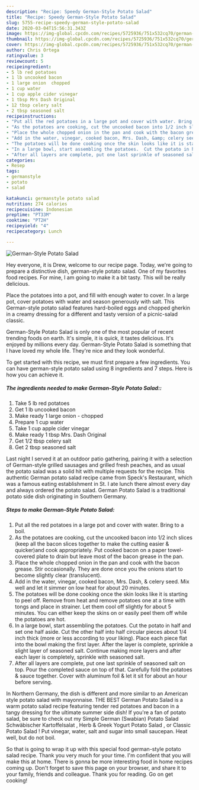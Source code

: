 ```yaml
---
description: "Recipe: Speedy German-Style Potato Salad"
title: "Recipe: Speedy German-Style Potato Salad"
slug: 5755-recipe-speedy-german-style-potato-salad
date: 2020-03-04T15:56:31.343Z
image: https://img-global.cpcdn.com/recipes/5725936/751x532cq70/german-style-potato-salad-recipe-main-photo.jpg
thumbnail: https://img-global.cpcdn.com/recipes/5725936/751x532cq70/german-style-potato-salad-recipe-main-photo.jpg
cover: https://img-global.cpcdn.com/recipes/5725936/751x532cq70/german-style-potato-salad-recipe-main-photo.jpg
author: Chris Ortega
ratingvalue: 3
reviewcount: 5
recipeingredient:
- 5 lb red potatoes
- 1 lb uncooked bacon
- 1 large onion  chopped
- 1 cup water
- 1 cup apple cider vinegar
- 1 tbsp Mrs Dash Original
- 12 tbsp celery salt
- 2 tbsp seasoned salt
recipeinstructions:
- "Put all the red potatoes in a large pot and cover with water. Bring to a boil."
- "As the potatoes are cooking, cut the uncooked bacon into 1/2 inch slices (keep all the bacon slices together to make the cutting easier &amp; quicker)and cook appropriately. Put cooked bacon on a paper towel-covered plate to drain but leave most of the bacon grease in the pan."
- "Place the whole chopped onion in the pan and cook with the bacon grease.  Stir occasionally.  They are done once you the onions start to become slightly clear (translucent)."
- "Add in the water, vinegar, cooked bacon, Mrs. Dash, &amp; celery seed. Mix well and let it simmer on low heat for about 20 minutes."
- "The potatoes will be done cooking once the skin looks like it is starting to peel off.  Remove from heat and remove potatoes one at a time with tongs and place in strainer. Let them cool off slightly for about 5 minutes.  You can either keep the skins on or easily peel them off while the potatoes are hot."
- "In a large bowl, start assembling the potatoes.  Cut the potato in half and set one half aside. Cut the other half into half circular pieces about 1/4 inch thick (more or less according to your liking).  Place each piece flat into the bowl making the first layer.  After the layer is complete, sprinkle a slight layer of seasoned salt.  Continue making more layers and after each layer is completely, sprinkle with seasoned salt."
- "After all layers are complete, put one last sprinkle of seasoned salt on top.  Pour the completed sauce on top of that.  Carefully fold the potatoes &amp; sauce together.  Cover with aluminum foil &amp; let it sit for about an hour before serving."
categories:
- Resep
tags:
- germanstyle
- potato
- salad

katakunci: germanstyle potato salad
nutrition: 274 calories
recipecuisine: Indonesian
preptime: "PT33M"
cooktime: "PT2H"
recipeyield: "4"
recipecategory: Lunch

---
```



![German-Style Potato Salad](https://img-global.cpcdn.com/recipes/5725936/751x532cq70/german-style-potato-salad-recipe-main-photo.jpg)

Hey everyone, it is Drew, welcome to our recipe page. Today, we're going to prepare a distinctive dish, german-style potato salad. One of my favorites food recipes. For mine, I am going to make it a bit tasty. This will be really delicious.

Place the potatoes into a pot, and fill with enough water to cover. In a large pot, cover potatoes with water and season generously with salt. This German-style potato salad features hard-boiled eggs and chopped gherkin in a creamy dressing for a different and tasty version of a picnic-salad classic.

German-Style Potato Salad is only one of the most popular of recent trending foods on earth. It's simple, it is quick, it tastes delicious. It's enjoyed by millions every day. German-Style Potato Salad is something that I have loved my whole life. They're nice and they look wonderful.


To get started with this recipe, we must first prepare a few ingredients. You can have german-style potato salad using 8 ingredients and 7 steps. Here is how you can achieve it.

##### The ingredients needed to make German-Style Potato Salad::

1. Take 5 lb red potatoes
1. Get 1 lb uncooked bacon
1. Make ready 1 large onion - chopped
1. Prepare 1 cup water
1. Take 1 cup apple cider vinegar
1. Make ready 1 tbsp Mrs. Dash Original
1. Get 1/2 tbsp celery salt
1. Get 2 tbsp seasoned salt


Last night I served it at an outdoor patio gathering, pairing it with a selection of German-style grilled sausages and grilled fresh peaches, and as usual the potato salad was a solid hit with multiple requests for the recipe. This authentic German potato salad recipe came from Speck&#39;s Restaurant, which was a famous eating establishment in St. I ate lunch there almost every day and always ordered the potato salad. German Potato Salad is a traditional potato side dish originating in Southern Germany. 

##### Steps to make German-Style Potato Salad:

1. Put all the red potatoes in a large pot and cover with water. Bring to a boil.
1. As the potatoes are cooking, cut the uncooked bacon into 1/2 inch slices (keep all the bacon slices together to make the cutting easier &amp; quicker)and cook appropriately. Put cooked bacon on a paper towel-covered plate to drain but leave most of the bacon grease in the pan.
1. Place the whole chopped onion in the pan and cook with the bacon grease.  Stir occasionally.  They are done once you the onions start to become slightly clear (translucent).
1. Add in the water, vinegar, cooked bacon, Mrs. Dash, &amp; celery seed. Mix well and let it simmer on low heat for about 20 minutes.
1. The potatoes will be done cooking once the skin looks like it is starting to peel off.  Remove from heat and remove potatoes one at a time with tongs and place in strainer. Let them cool off slightly for about 5 minutes.  You can either keep the skins on or easily peel them off while the potatoes are hot.
1. In a large bowl, start assembling the potatoes.  Cut the potato in half and set one half aside. Cut the other half into half circular pieces about 1/4 inch thick (more or less according to your liking).  Place each piece flat into the bowl making the first layer.  After the layer is complete, sprinkle a slight layer of seasoned salt.  Continue making more layers and after each layer is completely, sprinkle with seasoned salt.
1. After all layers are complete, put one last sprinkle of seasoned salt on top.  Pour the completed sauce on top of that.  Carefully fold the potatoes &amp; sauce together.  Cover with aluminum foil &amp; let it sit for about an hour before serving.


In Northern Germany, the dish is different and more similar to an American style potato salad with mayonnaise. THE BEST German Potato Salad is a warm potato salad recipe featuring tender red potatoes and bacon in a tangy dressing for the ultimate summer side dish! If you&#39;re a fan of potato salad, be sure to check out my Simple German (Swabian) Potato Salad Schwäbischer Kartoffelsalat , Herb &amp; Greek Yogurt Potato Salad , or Classic Potato Salad ! Put vinegar, water, salt and sugar into small saucepan. Heat well, but do not boil. 

So that is going to wrap it up with this special food german-style potato salad recipe. Thank you very much for your time. I'm confident that you will make this at home. There is gonna be more interesting food in home recipes coming up. Don't forget to save this page on your browser, and share it to your family, friends and colleague. Thank you for reading. Go on get cooking!
